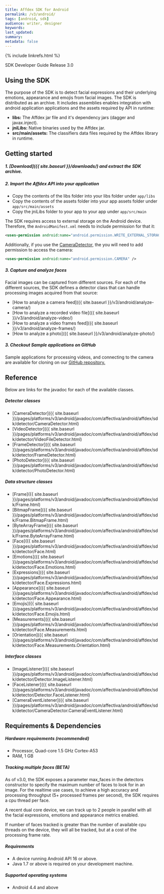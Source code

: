 ```yaml
---
title: Affdex SDK for Android
permalink: /v3/android/
tags: [android, sdk]
audience: writer, designer
keywords:
last_updated:
summary:
metadata: false
---
```


{% include linkrefs.html %}

SDK Developer Guide Release 3.0

## Using the SDK

The purpose of the SDK is to detect facial expressions and their underlying emotions, appearance and emojis from facial images. The SDK is distributed as an archive. It includes assemblies enables integration with android application applications and the assets required by API in runtime:

* **libs:** The Affdex jar file and it's dependency jars (dagger and javax.inject).
* **jniLibs:** Native binaries used by the Affdex jar.
* **src/main/assets:** The classifiers data files required by the Affdex library in runtime.

## Getting started

##### 1. [Download]({{ site.baseurl }}/downloads/) and extract the SDK archive.
##### 2. Import the Affdex API into your application
* Copy the contents of the libs folder into your libs folder under ```app/libs```
* Copy the contents of the assets folder into your app assets folder under ```app/src/main/assets```
* Copy the jniLibs folder to your app to your app under ```app/src/main```

 The SDK requires access to external storage on the Android device. Therefore, the ```AndroidManifest.xml``` needs to include permission for that it:

 ```xml
<uses-permission android:name="android.permission.WRITE_EXTERNAL_STORAGE" />
 ```
Additionally, if you use the [CameraDetector](), the you will need to add permission to access the camera:

```xml
<uses-permission android:name="android.permission.CAMERA" />
```

##### 3. Capture and analyze faces

Facial images can be captured from different sources. For each of the different sources, the SDK defines a detector class that can handle processing images acquired from that source:

* [How to analyze a camera feed]({{ site.baseurl }}/v3/android/analyze-camera/)
* [How to analyze a recorded video file]({{ site.baseurl }}/v3/android/analyze-video/)
* [How to analyze a video frames feed]({{ site.baseurl }}/v3/android/analyze-frames/)
* [How to analyze a photo]({{ site.baseurl }}/v3/android/analyze-photo/)

##### 3. Checkout Sample applications on GitHub
Sample applications for processing videos, and connecting to the camera are available for cloning on our [GitHub repository.](http://github.com/Affectiva/android-sdk-samples)

## Reference
Below are links for the javadoc for each of the available classes.
##### Detector classes
* [CameraDetector]({{ site.baseurl }}/pages/platforms/v3/android/javadoc/com/affectiva/android/affdex/sdk/detector/CameraDetector.html)
* [VideoDetector]({{ site.baseurl }}/pages/platforms/v3/android/javadoc/com/affectiva/android/affdex/sdk/detector/VideoFileDetector.html)
* [FrameDetector]({{ site.baseurl }}/pages/platforms/v3/android/javadoc/com/affectiva/android/affdex/sdk/detector/FrameDetector.html)
* [PhotoDetector]({{ site.baseurl }}/pages/platforms/v3/android/javadoc/com/affectiva/android/affdex/sdk/detector/PhotoDetector.html)

##### Data structure classes
* [Frame]({{ site.baseurl }}/pages/platforms/v3/android/javadoc/com/affectiva/android/affdex/sdk/Frame.html)
* [BitmapFrame]({{ site.baseurl }}/pages/platforms/v3/android/javadoc/com/affectiva/android/affdex/sdk/Frame.BitmapFrame.html)
* [ByteArrayFrame]({{ site.baseurl }}/pages/platforms/v3/android/javadoc/com/affectiva/android/affdex/sdk/Frame.ByteArrayFrame.html)
* [Face]({{ site.baseurl }}/pages/platforms/v3/android/javadoc/com/affectiva/android/affdex/sdk/detector/Face.html)
* [Emotions]({{ site.baseurl }}/pages/platforms/v3/android/javadoc/com/affectiva/android/affdex/sdk/detector/Face.Emotions.html)
* [Expressions]({{ site.baseurl }}/pages/platforms/v3/android/javadoc/com/affectiva/android/affdex/sdk/detector/Face.Expressions.html)
* [Appearance]({{ site.baseurl }}/pages/platforms/v3/android/javadoc/com/affectiva/android/affdex/sdk/detector/Face.Appearance.html)
* [Emojis]({{ site.baseurl }}/pages/platforms/v3/android/javadoc/com/affectiva/android/affdex/sdk/detector/Face.Emojis.html)
* [Measurements]({{ site.baseurl }}/pages/platforms/v3/android/javadoc/com/affectiva/android/affdex/sdk/detector/Face.Measurements.html)
* [Orientation]({{ site.baseurl }}/pages/platforms/v3/android/javadoc/com/affectiva/android/affdex/sdk/detector/Face.Measurements.Orientation.html)

##### Interface classes
* [ImageListener]({{ site.baseurl }}/pages/platforms/v3/android/javadoc/com/affectiva/android/affdex/sdk/detector/Detector.ImageListener.html)
* [FaceListener]({{ site.baseurl }}/pages/platforms/v3/android/javadoc/com/affectiva/android/affdex/sdk/detector/Detector.FaceListener.html)
* [CameraEventListener]({{ site.baseurl }}/pages/platforms/v3/android/javadoc/com/affectiva/android/affdex/sdk/detector/CameraDetector.CameraEventListener.html)

## Requirements & Dependencies

##### Hardware requirements (recommended)

*	Processor, Quad-core 1.5 GHz Cortex-A53
*	RAM, 1 GB

##### Tracking multiple faces (BETA)
As of v3.0, the SDK exposes a parameter max_faces in the detectors constructor to specify the maximum number of faces to look for in an image. For the realtime use cases, to achieve a high accuracy and processing throughput (5+ processed frames per second), the SDK requires a cpu thread per face.

A recent dual core device, we can track up to 2 people in parallel with all the facial expressions, emotions and appearance metrics enabled.

If number of faces tracked is greater than the number of available cpu threads on the device, they will all be tracked, but at a cost of the processing frame rate.

##### Requirements

* A device running Android API 16 or above.
* Java 1.7 or above is required on your development machine.

##### Supported operating systems

*	Android 4.4 and above
